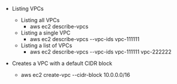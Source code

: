 
* Listing VPCs
    * Listing all VPCs
        * aws ec2 describe-vpcs
    * Listing a single VPC
        * aws ec2 describe-vpcs --vpc-ids vpc-111111
    * Listing a list of VPCs
        * aws ec2 describe-vpcs --vpc-ids vpc-111111 vpc-222222

* Creates a VPC with a default CIDR block
    * aws ec2 create-vpc --cidr-block 10.0.0.0/16 